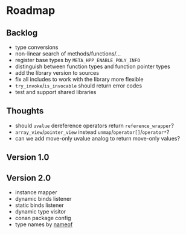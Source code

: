 # Roadmap

## Backlog

- type conversions
- non-linear search of methods/functions/...
- register base types by `META_HPP_ENABLE_POLY_INFO`
- distinguish between function types and function pointer types
- add the library version to sources
- fix all includes to work with the library more flexible
- `try_invoke`/`is_invocable` should return error codes
- test and support shared libraries

## Thoughts

- should `uvalue` dereference operators return `reference_wrapper`?
- `array_view`/`pointer_view` instead `unmap`/`operator[]`/`operator*`?
- can we add move-only uvalue analog to return move-only values?

## Version 1.0

## Version 2.0

- instance mapper
- dynamic binds listener
- static binds listener
- dynamic type visitor
- conan package config
- type names by [nameof](https://github.com/Neargye/nameof)
